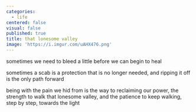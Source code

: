 ```yaml
---
categories:
  - life
centered: false
visual: false
published: true
title: that lonesome valley
image: 'https://i.imgur.com/uAHX476.png'
---
```

sometimes we need to bleed a little
before we can begin to heal 

sometimes a scab is a protection 
that is no longer needed, 
and ripping it off 
is the only path forward 

being with the pain we hid from 
is the way to reclaiming our power, 
the strength to walk that lonesome valley, 
and the patience to keep walking,
step by step, towards the light
